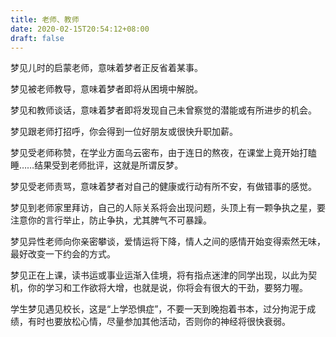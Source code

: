 ```yaml
---
title: 老师、教师
date: 2020-02-15T20:54:12+08:00
draft: false
---
```


梦见儿时的启蒙老师，意味着梦者正反省着某事。<br>


梦见被老师教导，意味着梦者即将从困境中解脱。<br>


梦见和教师谈话，意味着梦者即将发现自己未曾察觉的潜能或有所进步的机会。<br>


梦见跟老师打招呼，你会得到一位好朋友或很快升职加薪。<br>


梦见受老师称赞，在学业方面乌云密布，由于连日的熬夜，在课堂上竟开始打瞌睡……结果受到老师批评，这就是所谓反梦。<br>


梦见受老师责骂，意味着梦者对自己的健康或行动有所不安，有做错事的感觉。<br>


梦见到老师家里拜访，自己的人际关系将会出现问题，头顶上有一颗争执之星，要注意你的言行举止，防止争执，尤其脾气不可暴躁。<br>


梦见异性老师向你亲密攀谈，爱情运将下降，情人之间的感情开始变得索然无味，最好改变一下约会的方式。<br>


梦见正在上课，读书运或事业运渐入佳境，将有指点迷津的同学出现，以此为契机，你的学习和工作欲将大增，也就是说，你将会有很大的干劲，要努力喔。<br>


学生梦见遇见校长，这是“上学恐惧症”，不要一天到晚抱着书本，过分拘泥于成绩，有时也要放松心情，尽量参加其他活动，否则你的神经将很快衰弱。<br>
